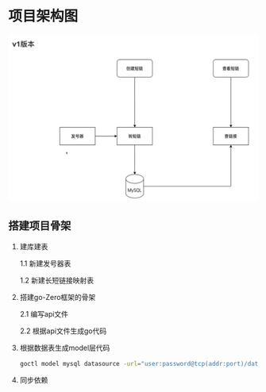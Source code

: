 # 项目架构图

![架构图](架构图.png)

## 搭建项目骨架

1. 建库建表

   1.1 新建发号器表

   1.2 新建长短链接映射表

2. 搭建go-Zero框架的骨架

	2.1 编写api文件

	2.2 根据api文件生成go代码

3. 根据数据表生成model层代码

	```bash
	goctl model mysql datasource -url="user:password@tcp(addr:port)/database" -table="table" -dir="./model"
	```

4. 同步依赖